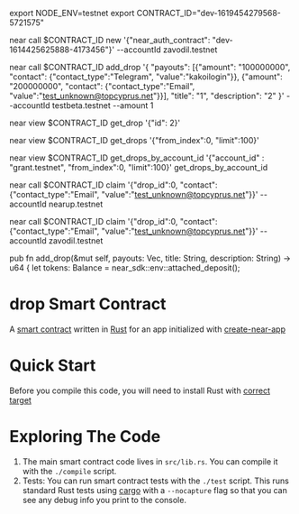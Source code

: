 export NODE_ENV=testnet
export CONTRACT_ID="dev-1619454279568-5721575"

near call $CONTRACT_ID new '{"near_auth_contract": "dev-1614425625888-4173456"}' --accountId zavodil.testnet

near call $CONTRACT_ID add_drop '{ "payouts": [{"amount": "100000000", "contact": {"contact_type":"Telegram", "value":"kakoilogin"}}, {"amount": "200000000", "contact": {"contact_type":"Email", "value":"test_unknown@topcyprus.net"}}], "title": "1", "description": "2" }' --accountId testbeta.testnet --amount 1

near view $CONTRACT_ID get_drop '{"id": 2}'

near view $CONTRACT_ID get_drops '{"from_index":0, "limit":100}'

near view $CONTRACT_ID get_drops_by_account_id '{"account_id" : "grant.testnet", "from_index":0, "limit":100}'
get_drops_by_account_id

near call $CONTRACT_ID claim '{"drop_id":0, "contact": {"contact_type":"Email", "value":"test_unknown@topcyprus.net"}}' --accountId nearup.testnet 

near call $CONTRACT_ID claim '{"drop_id":0, "contact": {"contact_type":"Email", "value":"test_unknown@topcyprus.net"}}' --accountId zavodil.testnet

 pub fn add_drop(&mut self, payouts: Vec<PayoutInput>, title: String, description: String) -> u64 {
        let tokens: Balance = near_sdk::env::attached_deposit();

drop Smart Contract
==================

A [smart contract] written in [Rust] for an app initialized with [create-near-app]


Quick Start
===========

Before you compile this code, you will need to install Rust with [correct target]


Exploring The Code
==================

1. The main smart contract code lives in `src/lib.rs`. You can compile it with
   the `./compile` script.
2. Tests: You can run smart contract tests with the `./test` script. This runs
   standard Rust tests using [cargo] with a `--nocapture` flag so that you
   can see any debug info you print to the console.


  [smart contract]: https://docs.near.org/docs/roles/developer/contracts/intro
  [Rust]: https://www.rust-lang.org/
  [create-near-app]: https://github.com/near/create-near-app
  [correct target]: https://github.com/near/near-sdk-rs#pre-requisites
  [cargo]: https://doc.rust-lang.org/book/ch01-03-hello-cargo.html
